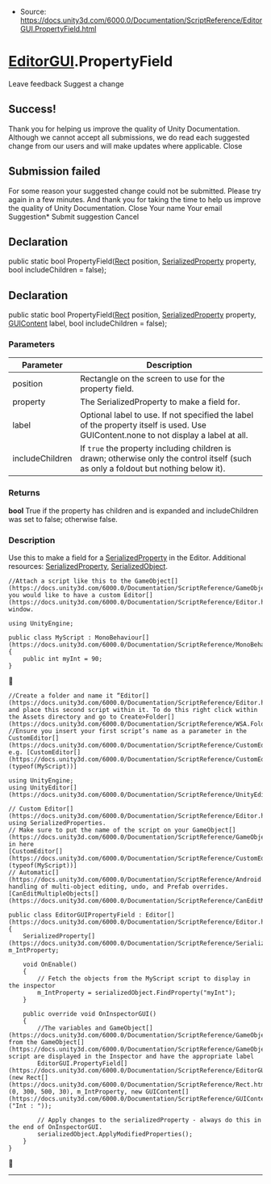 * Source: https://docs.unity3d.com/6000.0/Documentation/ScriptReference/EditorGUI.PropertyField.html

#  [EditorGUI](https://docs.unity3d.com/6000.0/Documentation/ScriptReference/EditorGUI.html).PropertyField
Leave feedback
Suggest a change
## Success!
Thank you for helping us improve the quality of Unity Documentation. Although we cannot accept all submissions, we do read each suggested change from our users and will make updates where applicable.
Close
## Submission failed
For some reason your suggested change could not be submitted. Please <a>try again</a> in a few minutes. And thank you for taking the time to help us improve the quality of Unity Documentation.
Close
Your name Your email Suggestion* Submit suggestion
Cancel
## Declaration
public static bool PropertyField([Rect](https://docs.unity3d.com/6000.0/Documentation/ScriptReference/Rect.html) position, [SerializedProperty](https://docs.unity3d.com/6000.0/Documentation/ScriptReference/SerializedProperty.html) property, bool includeChildren = false); 
## Declaration
public static bool PropertyField([Rect](https://docs.unity3d.com/6000.0/Documentation/ScriptReference/Rect.html) position, [SerializedProperty](https://docs.unity3d.com/6000.0/Documentation/ScriptReference/SerializedProperty.html) property, [GUIContent](https://docs.unity3d.com/6000.0/Documentation/ScriptReference/GUIContent.html) label, bool includeChildren = false); 
### Parameters
Parameter | Description  
---|---  
position | Rectangle on the screen to use for the property field.  
property | The SerializedProperty to make a field for.  
label | Optional label to use. If not specified the label of the property itself is used. Use GUIContent.none to not display a label at all.  
includeChildren | If `true` the property including children is drawn; otherwise only the control itself (such as only a foldout but nothing below it).  
### Returns
**bool** True if the property has children and is expanded and includeChildren was set to false; otherwise false. 
### Description
Use this to make a field for a [SerializedProperty](https://docs.unity3d.com/6000.0/Documentation/ScriptReference/SerializedProperty.html) in the Editor.
Additional resources: [SerializedProperty](https://docs.unity3d.com/6000.0/Documentation/ScriptReference/SerializedProperty.html), [SerializedObject](https://docs.unity3d.com/6000.0/Documentation/ScriptReference/SerializedObject.html).
```
//Attach a script like this to the GameObject[](https://docs.unity3d.com/6000.0/Documentation/ScriptReference/GameObject.html) you would like to have a custom Editor[](https://docs.unity3d.com/6000.0/Documentation/ScriptReference/Editor.html) window.  
  
using UnityEngine;  
  
public class MyScript : MonoBehaviour[](https://docs.unity3d.com/6000.0/Documentation/ScriptReference/MonoBehaviour.html)
{
    public int myInt = 90;
}

```

```
//Create a folder and name it “Editor[](https://docs.unity3d.com/6000.0/Documentation/ScriptReference/Editor.html)” and place this second script within it. To do this right click within the Assets directory and go to Create>Folder[](https://docs.unity3d.com/6000.0/Documentation/ScriptReference/WSA.Folder.html)
//Ensure you insert your first script’s name as a parameter in the CustomEditor[](https://docs.unity3d.com/6000.0/Documentation/ScriptReference/CustomEditor.html) e.g. [CustomEditor[](https://docs.unity3d.com/6000.0/Documentation/ScriptReference/CustomEditor.html)(typeof(MyScript))]  
  
using UnityEngine;
using UnityEditor[](https://docs.unity3d.com/6000.0/Documentation/ScriptReference/UnityEditor.html);  
  
// Custom Editor[](https://docs.unity3d.com/6000.0/Documentation/ScriptReference/Editor.html) using SerializedProperties.
// Make sure to put the name of the script on your GameObject[](https://docs.unity3d.com/6000.0/Documentation/ScriptReference/GameObject.html) in here
[CustomEditor[](https://docs.unity3d.com/6000.0/Documentation/ScriptReference/CustomEditor.html)(typeof(MyScript))]
// Automatic[](https://docs.unity3d.com/6000.0/Documentation/ScriptReference/Android.AndroidGame.Automatic.html) handling of multi-object editing, undo, and Prefab overrides.
[CanEditMultipleObjects[](https://docs.unity3d.com/6000.0/Documentation/ScriptReference/CanEditMultipleObjects.html)]  
  
public class EditorGUIPropertyField : Editor[](https://docs.unity3d.com/6000.0/Documentation/ScriptReference/Editor.html)
{
    SerializedProperty[](https://docs.unity3d.com/6000.0/Documentation/ScriptReference/SerializedProperty.html) m_IntProperty;  
  
    void OnEnable()
    {
        // Fetch the objects from the MyScript script to display in the inspector
        m_IntProperty = serializedObject.FindProperty("myInt");
    }  
  
    public override void OnInspectorGUI()
    {
        //The variables and GameObject[](https://docs.unity3d.com/6000.0/Documentation/ScriptReference/GameObject.html) from the GameObject[](https://docs.unity3d.com/6000.0/Documentation/ScriptReference/GameObject.html) script are displayed in the Inspector and have the appropriate label
        EditorGUI.PropertyField[](https://docs.unity3d.com/6000.0/Documentation/ScriptReference/EditorGUI.PropertyField.html)(new Rect[](https://docs.unity3d.com/6000.0/Documentation/ScriptReference/Rect.html)(0, 300, 500, 30), m_IntProperty, new GUIContent[](https://docs.unity3d.com/6000.0/Documentation/ScriptReference/GUIContent.html)("Int : "));  
  
        // Apply changes to the serializedProperty - always do this in the end of OnInspectorGUI.
        serializedObject.ApplyModifiedProperties();
    }
}

```

* * *
